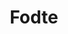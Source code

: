 ---
#date: 2019-05-16T23:48:05.000Z
layout: post
title: Fodte
lien: https://github.com/DegrangeM/Fodte
description: >-
  Fodte (Form Odt Exporter) est un outil permettant d'extraire le contenu des champs de formulaires de documents Libreoffice Writer et d'en générer un fichier tableur (csv).
image: >-
  https://user-images.githubusercontent.com/53106394/111834455-eb3ce880-88f3-11eb-8f05-02942e8ba1ef.png
#optimized_image: >-
#  https://res.cloudinary.com/dm7h7e8xj/image/upload/c_scale,w_380/v1559821647/theme6_qeeojf.jpg
category: Outil en ligne
tags:
  - welcome
  - blog
---